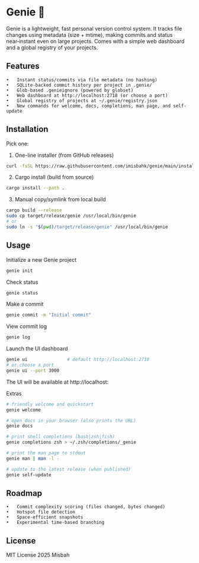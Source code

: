 # Genie 🧞

Genie is a lightweight, fast personal version control system.
It tracks file changes using metadata (size + mtime), making commits and status near‑instant even on large projects.
Comes with a simple web dashboard and a global registry of your projects.

## Features
	•	Instant status/commits via file metadata (no hashing)
	•	SQLite-backed commit history per project in .genie/
	•	Glob-based .genieignore (powered by globset)
	•	Web dashboard at http://localhost:2718 (or choose a port)
	•	Global registry of projects at ~/.genie/registry.json
	•	New commands for welcome, docs, completions, man page, and self-update

## Installation

Pick one:

1) One-line installer (from GitHub releases)

```bash
curl -fsSL https://raw.githubusercontent.com/imisbahk/genie/main/install.sh | bash
```

2) Cargo install (build from source)

```bash
cargo install --path .
```

3) Manual copy/symlink from local build

```bash
cargo build --release
sudo cp target/release/genie /usr/local/bin/genie
# or
sudo ln -s "$(pwd)/target/release/genie" /usr/local/bin/genie
```

## Usage

Initialize a new Genie project

```bash
genie init
```

Check status

```bash
genie status
```

Make a commit

```bash
genie commit -m "Initial commit"
```

View commit log

```bash
genie log
```

Launch the UI dashboard

```bash
genie ui               # default http://localhost:2718
# or choose a port
genie ui --port 3000
```

The UI will be available at http://localhost:<port>

Extras

```bash
# friendly welcome and quickstart
genie welcome

# open docs in your browser (also prints the URL)
genie docs

# print shell completions (bash|zsh|fish)
genie completions zsh > ~/.zsh/completions/_genie

# print the man page to stdout
genie man | man -l -

# update to the latest release (when published)
genie self-update
```

## Roadmap
	•	Commit complexity scoring (files changed, bytes changed)
	•	Hotspot file detection
	•	Space-efficient snapshots
	•	Experimental time-based branching

## License

MIT License 2025 Misbah